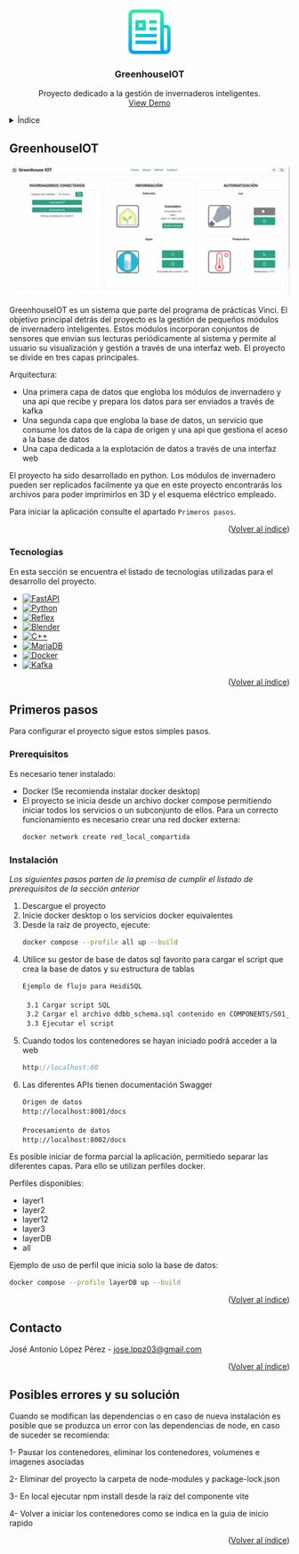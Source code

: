 
<a id="readme-top"></a>

<!-- PROJECT LOGO -->
<br />
<div align="center">
  <a>
    <img src="images/logo.png" alt="Logo" width="80" height="80">
  </a>

  <h3 align="center">GreenhouseIOT</h3>

  <p align="center">
    Proyecto dedicado a la gestión de invernaderos inteligentes.
    <br />
    <a href="https://youtu.be/kXLEq7E9CJQ">View Demo</a>
  </p>
</div>



<!-- TABLE OF CONTENTS -->
<details>
  <summary>Índice</summary>
  <ol>
    <li>
      <a href="#about-the-project">GreenhouseIOT</a>
      <ul>
        <li><a href="#built-with">Tecnologías</a></li>
      </ul>
    </li>
    <li>
      <a href="#getting-started">Primeros pasos</a>
      <ul>
        <li><a href="#prerequisites">Prerequisitos</a></li>
        <li><a href="#installation">Instalación</a></li>
      </ul>
    </li>
    <li><a href="#contact">Contacto</a></li>
  </ol>
</details>



<!-- ABOUT THE PROJECT -->
## GreenhouseIOT

[![Product Name Screen Shot][product-screenshot]]()

GreenhouseIOT es un sistema que parte del programa de prácticas Vinci.
El objetivo principal detrás del proyecto es la gestión de pequeños módulos de invernadero inteligentes. Estos módulos incorporan conjuntos de sensores que envian sus lecturas periódicamente al sistema y permite al usuario su visualización y gestión a través de una interfaz web. El proyecto se divide en tres capas principales.

Arquitectura:
* Una primera capa de datos que engloba los módulos de invernadero y una api que recibe y prepara los datos para ser enviados a través de kafka
* Una segunda capa que engloba la base de datos, un servicio que consume los datos de la capa de origen y una api que gestiona el aceso a la base de datos
* Una capa dedicada a la explotación de datos a través de una interfaz web

El proyecto ha sido desarrollado en python. Los módulos de invernadero pueden ser replicados facilmente ya que en este proyecto encontrarás los archivos para poder imprimirlos en 3D y el esquema eléctrico empleado.

Para iniciar la aplicación consulte el apartado `Primeros pasos`.

<p align="right">(<a href="#readme-top">Volver al índice</a>)</p>



### Tecnologías

En esta sección se encuentra el listado de tecnologías utilizadas para el desarrollo del proyecto.

* [![FastAPI](https://img.shields.io/badge/FastAPI-009485.svg?logo=fastapi&logoColor=white)](#)
* [![Python](https://img.shields.io/badge/Python-3776AB?logo=python&logoColor=fff)](#)
* [![Reflex](https://img.shields.io/badge/Reflex-37764B)](#)
* [![Blender](https://img.shields.io/badge/Blender-%23F5792A.svg?logo=blender&logoColor=white)](#)
* [![C++](https://img.shields.io/badge/C++-%2300599C.svg?logo=c%2B%2B&logoColor=white)](#)
* [![MariaDB](https://img.shields.io/badge/MariaDB-003545?logo=mariadb&logoColor=white)](#)
* [![Docker](https://img.shields.io/badge/Docker-2496ED?logo=docker&logoColor=fff)](#)
* [![Kafka](https://img.shields.io/badge/Kafka-000545)](#)

<p align="right">(<a href="#readme-top">Volver al índice</a>)</p>



<!-- GETTING STARTED -->
## Primeros pasos

Para configurar el proyecto sigue estos simples pasos.

### Prerequisitos

Es necesario tener instalado:
* Docker (Se recomienda instalar docker desktop)
* El proyecto se inicia desde un archivo docker compose permitiendo iniciar todos los servicios o un subconjunto de ellos. Para un correcto funcionamiento es necesario crear una red docker externa:
  ```sh
  docker network create red_local_compartida
  ```

### Instalación

_Los siguientes pasos parten de la premisa de cumplir el listado de prerequisitos de la sección anterior_

1. Descargue el proyecto
2. Inicie docker desktop o los servicios docker equivalentes
3. Desde la raíz de proyecto, ejecute:
   ```sh
   docker compose --profile all up --build
   ```
4. Utilice su gestor de base de datos sql favorito para cargar el script que crea la base de datos y su estructura de tablas
   ```sh
   Ejemplo de flujo para HeidiSQL
   
    3.1 Cargar script SQL
    3.2 Cargar el archivo ddbb_schema.sql contenido en COMPONENTS/S01_GreenHouse_DataCore/ddbb_schema.sql
    3.3 Ejecutar el script
   ```
5. Cuando todos los contenedores se hayan iniciado podrá acceder a la web
   ```js
   http://localhost:80
   ```
6. Las diferentes APIs tienen documentación Swagger
   ```sh
   Origen de datos
   http://localhost:8001/docs

   Procesamiento de datos
   http://localhost:8002/docs
   ```
Es posible iniciar de forma parcial la aplicación, permitiedo separar las diferentes capas. Para ello se utilizan perfiles docker.

Perfiles disponibles:
* layer1
* layer2
* layer12
* layer3
* layerDB
* all

Ejemplo de uso de perfil que inicia solo la base de datos:
   ```sh
   docker compose --profile layerDB up --build
   ```
<p align="right">(<a href="#readme-top">Volver al índice</a>)</p>



<!-- CONTACT -->
## Contacto

José Antonio López Pérez - jose.lppz03@gmail.com

<p align="right">(<a href="#readme-top">Volver al índice</a>)</p>



<!-- CONTACT -->
## Posibles errores y su solución

Cuando se modifican las dependencias o en caso de nueva instalación es posible que se produzca un error con las dependencias de node, en caso de suceder se recomienda: 

 1- Pausar los contenedores, eliminar los contenedores, volumenes e imagenes asociadas

 2- Eliminar del proyecto la carpeta de node-modules y package-lock.json

 3- En local ejecutar npm install desde la raiz del componente vite

 4- Volver a iniciar los contenedores como se indica en la guia de inicio rapido

<p align="right">(<a href="#readme-top">Volver al índice</a>)</p>



[product-screenshot]: images/screenshot.png
